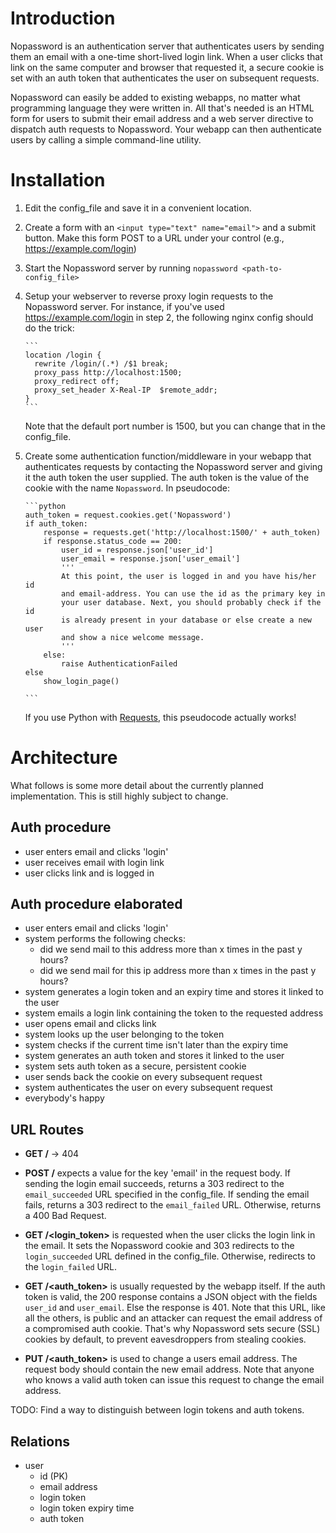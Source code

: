 Introduction
============

Nopassword is an authentication server that authenticates users by sending
them an email with a one-time short-lived login link.  When a user clicks
that link on the same computer and browser that requested it, a secure
cookie is set with an auth token that authenticates the user on subsequent
requests.

Nopassword can easily be added to existing webapps, no matter what
programming language they were written in.  All that's needed is an HTML
form for users to submit their email address and a web server directive to
dispatch auth requests to Nopassword.  Your webapp can then authenticate
users by calling a simple command-line utility.

Installation
============

1. Edit the config_file and save it in a convenient location.

2. Create a form with an `<input type="text" name="email">` and a submit
   button.  Make this form POST to a URL under your control (e.g.,
   https://example.com/login)
 
3. Start the Nopassword server by running `nopassword <path-to-config_file>`

4. Setup your webserver to reverse proxy login requests to the Nopassword
   server.  For instance, if you've used https://example.com/login in step
   2, the following nginx config should do the trick:

       ```
       location /login {
         rewrite /login/(.*) /$1 break;
         proxy_pass http://localhost:1500;
         proxy_redirect off;
         proxy_set_header X-Real-IP  $remote_addr;
       }
       ```

   Note that the default port number is 1500, but you can change that in the
   config_file. 

5. Create some authentication function/middleware in your webapp that
   authenticates requests by contacting the Nopassword server and giving it
   the auth token the user supplied.  The auth token is the value of the
   cookie with the name `Nopassword`. In pseudocode:

       ```python
       auth_token = request.cookies.get('Nopassword')
       if auth_token:
           response = requests.get('http://localhost:1500/' + auth_token)
           if response.status_code == 200:
               user_id = response.json['user_id']
               user_email = response.json['user_email']
               '''
               At this point, the user is logged in and you have his/her id
               and email-address. You can use the id as the primary key in
               your user database. Next, you should probably check if the id
               is already present in your database or else create a new user
               and show a nice welcome message.
               '''
           else:
               raise AuthenticationFailed
       else
           show_login_page()
	   
       ```

   If you use Python with
   [Requests](http://docs.python-requests.org/en/latest/), this pseudocode
   actually works!


Architecture
============

What follows is some more detail about the currently planned implementation.
This is still highly subject to change.


Auth procedure
--------------

- user enters email and clicks 'login'
- user receives email with login link
- user clicks link and is logged in


Auth procedure elaborated
-------------------------

- user enters email and clicks 'login'
- system performs the following checks:
  * did we send mail to this address more than x times in the past y hours?
  * did we send mail for this ip address more than x times in the past y
    hours?
- system generates a login token and an expiry time and stores it linked to
  the user
- system emails a login link containing the token to the requested address
- user opens email and clicks link
- system looks up the user belonging to the token
- system checks if the current time isn't later than the expiry time
- system generates an auth token and stores it linked to the user
- system sets auth token as a secure, persistent cookie
- user sends back the cookie on every subsequent request
- system authenticates the user on every subsequent request
- everybody's happy


URL Routes
----------

- **GET /** -> 404

- **POST /** expects a value for the key 'email' in the request body. If
  sending the login email succeeds, returns a 303 redirect to the
  `email_succeeded` URL specified in the config_file.  If sending the email
  fails, returns a 303 redirect to the `email_failed` URL.  Otherwise,
  returns a 400 Bad Request.

- **GET /<login_token>** is requested when the user clicks the login link in
  the email.  It sets the Nopassword cookie and 303 redirects to the
  `login_succeeded` URL defined in the config_file. Otherwise, redirects to
  the `login_failed` URL.

- **GET /<auth_token>** is usually requested by the webapp itself. If the
  auth token is valid, the 200 response contains a JSON object with the
  fields `user_id` and `user_email`.  Else the response is 401.  Note that
  this URL, like all the others, is public and an attacker can request the
  email address of a compromised auth cookie.  That's why Nopassword sets
  secure (SSL) cookies by default, to prevent eavesdroppers from stealing
  cookies.

- **PUT /<auth_token>** is used to change a users email address. The request
  body should contain the new email address.  Note that anyone who knows a valid
  auth token can issue this request to change the email address.

TODO: Find a way to distinguish between login tokens and auth tokens.


Relations
---------

- user
  * id (PK)
  * email address
  * login token
  * login token expiry time
  * auth token
